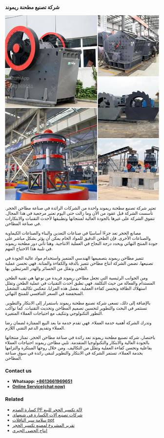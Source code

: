<h3>شركة تصنيع مطحنة ريموند</h3><img src='1701852396.jpg' alt=''><p>تعتبر شركة تصنيع مطحنة ريموند واحدة من الشركات الرائدة في صناعة مطاحن الحجر. تأسست الشركة قبل عقود من الآن وما زالت حتى اليوم تعتبر مرجعية في هذا المجال. تتفوق الشركة على غيرها بالجودة العالية لمنتجاتها وتطبيقها لأحدث التقنيات والابتكارات في صناعة المطاحن.</p><p>مصانع الحجر تعد جزءًا أساسيًا في صناعات التعدين والبناء والصناعات الكيماوية والصناعات الأخرى. فإن الطحن الدقيق للمواد الخام يمكن أن يؤثر بشكل مباشر على جودة المنتج النهائي ويحدد درجة النجاح في العملية الانتاجية. وهنا تأتي دور مطحنة ريموند في تلبية هذا الاحتياج المهم.</p><p>تتميز مطاحن ريموند بتصميمها الهندسي المتميز واستخدام مواد عالية الجودة في تصنيعها. تضمن الشركة انتاج مطاحن تتميز بالدقة والكفاءة والمتانة. فهي تحسن عملية الطحن وتقلل من الخسائر والهدر المرتبطين بها.</p><p>ومن الجوانب الرئيسية التي تجعل مطاحن ريموند فريدة من نوعها هي تقنية الطحن المستدام والفعالة من حيث التكلفة. فهي تطبق أحدث التقنيات في عملية الطحن وتقلل استهلاك الطاقة وتحسن كفاءة العملية. بفضل هذه المزايا، تنعكس تكاليف التشغيل المنخفضة في السعر التنافسي للمنتج النهائي.</p><p>بالإضافة إلى ذلك، تسعى شركة تصنيع مطحنة ريموند باستمرار إلى الابتكار والتطوير. تستثمر في البحث والتطوير لتحسين تصميم المطاحن وتحديث التقنيات. كما تواكب التطور التكنولوجي وتتكيف مع احتياجات العملاء المتغيرة.</p><p>وتدرك الشركة أهمية خدمة العملاء. فهي تقدم خدمة ما بعد البيع الممتازة لضمان رضا العملاء وتقديم الدعم التقني اللازم.</p><p>باختصار، شركة تصنيع مطحنة ريموند تعد رائدة في صناعة مطاحن الحجر. تمتاز منتجاتها بالجودة العالية والابتكار والتكنولوجيا المتقدمة. تلبي مطاحن ريموند احتياجات العملاء بفاعلية وتحسن كفاءة العملية وتقلل من التكاليف. ومن خلال روحها المبتكرة والتزامها بخدمة العملاء، تستمر الشركة في الابتكار والتطوير لتبقى رائدة في سوق صناعة المطاحن.</p><h3>Contact us</h3><ul><li><strong>Whatsapp:&nbsp;<a href="https://wa.me/8613661969651">+8613661969651</a></strong></li><li><a href="https://swt.shibang-china.com/?git&amp;zhl&amp;شركة تصنيع مطحنة ريموند"><strong>Online Service(chat now)</strong></a></li></ul><h3>Related</h3><ul><li><a href='كسارة الصدم PF لآلة تكسير الحجر للبيع.md'>كسارة الصدم PF لآلة تكسير الحجر للبيع</a></li><li><a href='شركات تصنيع آلات الكسارة في شنغهاي.md'>شركات تصنيع آلات الكسارة في شنغهاي</a></li><li><a href='سلامة سير الناقلات ppt.md'>سلامة سير الناقلات ppt</a></li><li><a href='تقرير المشروع لمصنع تكسير الحجر.md'>تقرير المشروع لمصنع تكسير الحجر</a></li><li><a href='إنتاج الحصى الجيري.md'>إنتاج الحصى الجيري</a></li></ul>